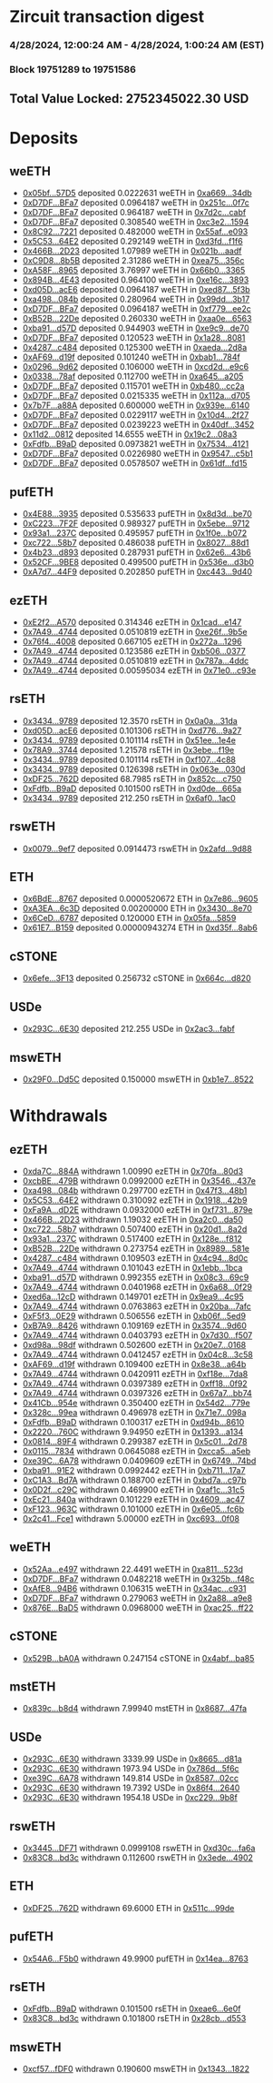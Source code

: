 # Zircuit transaction digest
### 4/28/2024, 12:00:24 AM - 4/28/2024, 1:00:24 AM (EST)
### Block 19751289 to 19751586

## Total Value Locked: 2752345022.30 USD

# Deposits
## weETH
- [0x05bf...57D5](https://etherscan.io/address/0x05bf10C3235d52A0C095693eC102964ae78057D5) deposited 0.0222631 weETH in [0xa669...34db](https://etherscan.io/tx/0x05bf10C3235d52A0C095693eC102964ae78057D5)
- [0xD7DF...BFa7](https://etherscan.io/address/0xD7DF7E085214743530afF339aFC420c7c720BFa7) deposited 0.0964187 weETH in [0x251c...0f7c](https://etherscan.io/tx/0xD7DF7E085214743530afF339aFC420c7c720BFa7)
- [0xD7DF...BFa7](https://etherscan.io/address/0xD7DF7E085214743530afF339aFC420c7c720BFa7) deposited 0.964187 weETH in [0x7d2c...cabf](https://etherscan.io/tx/0xD7DF7E085214743530afF339aFC420c7c720BFa7)
- [0xD7DF...BFa7](https://etherscan.io/address/0xD7DF7E085214743530afF339aFC420c7c720BFa7) deposited 0.308540 weETH in [0xc3e2...1594](https://etherscan.io/tx/0xD7DF7E085214743530afF339aFC420c7c720BFa7)
- [0x8C92...7221](https://etherscan.io/address/0x8C9213B5c130A38f04deF13BD48baB4cdC457221) deposited 0.482000 weETH in [0x55af...e093](https://etherscan.io/tx/0x8C9213B5c130A38f04deF13BD48baB4cdC457221)
- [0x5C53...64E2](https://etherscan.io/address/0x5C5353A3A47577a92596fD917cba5C1A66d764E2) deposited 0.292149 weETH in [0xd3fd...f1f6](https://etherscan.io/tx/0x5C5353A3A47577a92596fD917cba5C1A66d764E2)
- [0x466B...2D23](https://etherscan.io/address/0x466BbAd82E97bD6BBa781B1B8D172D16E1C52D23) deposited 1.07989 weETH in [0x021b...aadf](https://etherscan.io/tx/0x466BbAd82E97bD6BBa781B1B8D172D16E1C52D23)
- [0xC9D8...8b5B](https://etherscan.io/address/0xC9D897985BDd29aC562536C6686B897099288b5B) deposited 2.31286 weETH in [0xea75...356c](https://etherscan.io/tx/0xC9D897985BDd29aC562536C6686B897099288b5B)
- [0xA58F...8965](https://etherscan.io/address/0xA58F0B4D2Ee2cE44Dc71C35A7E4B57816F9C8965) deposited 3.76997 weETH in [0x66b0...3365](https://etherscan.io/tx/0xA58F0B4D2Ee2cE44Dc71C35A7E4B57816F9C8965)
- [0x894B...4E43](https://etherscan.io/address/0x894B10277D5E028110120fAEDD64bDA81Dbb4E43) deposited 0.964100 weETH in [0xe16c...3893](https://etherscan.io/tx/0x894B10277D5E028110120fAEDD64bDA81Dbb4E43)
- [0xd05D...acE6](https://etherscan.io/address/0xd05DeD06721dF8711f21321B89324bbf6f03acE6) deposited 0.0964187 weETH in [0xed87...5f3b](https://etherscan.io/tx/0xd05DeD06721dF8711f21321B89324bbf6f03acE6)
- [0xa498...084b](https://etherscan.io/address/0xa4986dB7cC3CA37279323E2eE90f5a74B412084b) deposited 0.280964 weETH in [0x99dd...3b17](https://etherscan.io/tx/0xa4986dB7cC3CA37279323E2eE90f5a74B412084b)
- [0xD7DF...BFa7](https://etherscan.io/address/0xD7DF7E085214743530afF339aFC420c7c720BFa7) deposited 0.0964187 weETH in [0xf779...ee2c](https://etherscan.io/tx/0xD7DF7E085214743530afF339aFC420c7c720BFa7)
- [0xB52B...22De](https://etherscan.io/address/0xB52B605c969A1Da35bD617f3c324F8451B8e22De) deposited 0.260330 weETH in [0xaa0e...6563](https://etherscan.io/tx/0xB52B605c969A1Da35bD617f3c324F8451B8e22De)
- [0xba91...d57D](https://etherscan.io/address/0xba916f19fc366eE81E09C64685628be0C5d4d57D) deposited 0.944903 weETH in [0xe9c9...de70](https://etherscan.io/tx/0xba916f19fc366eE81E09C64685628be0C5d4d57D)
- [0xD7DF...BFa7](https://etherscan.io/address/0xD7DF7E085214743530afF339aFC420c7c720BFa7) deposited 0.120523 weETH in [0x1a28...8081](https://etherscan.io/tx/0xD7DF7E085214743530afF339aFC420c7c720BFa7)
- [0x4287...c484](https://etherscan.io/address/0x4287d9B993858E72b2494fc7dA5c11d2b98ec484) deposited 0.125300 weETH in [0xaeda...2d8a](https://etherscan.io/tx/0x4287d9B993858E72b2494fc7dA5c11d2b98ec484)
- [0xAF69...d19f](https://etherscan.io/address/0xAF694d15d57206CE52894E8E95294747145cd19f) deposited 0.101240 weETH in [0xbab1...784f](https://etherscan.io/tx/0xAF694d15d57206CE52894E8E95294747145cd19f)
- [0x0296...9d62](https://etherscan.io/address/0x0296CD430220B8cB54472C48e08F203316c49d62) deposited 0.106000 weETH in [0xcd2d...e9c6](https://etherscan.io/tx/0x0296CD430220B8cB54472C48e08F203316c49d62)
- [0x0338...78af](https://etherscan.io/address/0x0338b5A5f2055b4A35696012D49d22Fdd6DE78af) deposited 0.112700 weETH in [0xa645...a205](https://etherscan.io/tx/0x0338b5A5f2055b4A35696012D49d22Fdd6DE78af)
- [0xD7DF...BFa7](https://etherscan.io/address/0xD7DF7E085214743530afF339aFC420c7c720BFa7) deposited 0.115701 weETH in [0xb480...cc2a](https://etherscan.io/tx/0xD7DF7E085214743530afF339aFC420c7c720BFa7)
- [0xD7DF...BFa7](https://etherscan.io/address/0xD7DF7E085214743530afF339aFC420c7c720BFa7) deposited 0.0215335 weETH in [0x112a...d705](https://etherscan.io/tx/0xD7DF7E085214743530afF339aFC420c7c720BFa7)
- [0x7b7F...a88A](https://etherscan.io/address/0x7b7F8eB0e66AC6738dCbb4DC4eC6627c4D6da88A) deposited 0.600000 weETH in [0x939e...6140](https://etherscan.io/tx/0x7b7F8eB0e66AC6738dCbb4DC4eC6627c4D6da88A)
- [0xD7DF...BFa7](https://etherscan.io/address/0xD7DF7E085214743530afF339aFC420c7c720BFa7) deposited 0.0229117 weETH in [0x10d4...2f27](https://etherscan.io/tx/0xD7DF7E085214743530afF339aFC420c7c720BFa7)
- [0xD7DF...BFa7](https://etherscan.io/address/0xD7DF7E085214743530afF339aFC420c7c720BFa7) deposited 0.0239223 weETH in [0x40df...3452](https://etherscan.io/tx/0xD7DF7E085214743530afF339aFC420c7c720BFa7)
- [0x11d2...0812](https://etherscan.io/address/0x11d2168F37409b96453E4DE1E0e39B1D5BBe0812) deposited 14.6555 weETH in [0x19c2...08a3](https://etherscan.io/tx/0x11d2168F37409b96453E4DE1E0e39B1D5BBe0812)
- [0xFdfb...B9aD](https://etherscan.io/address/0xFdfbB2558612C64C976aAE82B81fC51bfA09B9aD) deposited 0.0973821 weETH in [0x7534...4121](https://etherscan.io/tx/0xFdfbB2558612C64C976aAE82B81fC51bfA09B9aD)
- [0xD7DF...BFa7](https://etherscan.io/address/0xD7DF7E085214743530afF339aFC420c7c720BFa7) deposited 0.0226980 weETH in [0x9547...c5b1](https://etherscan.io/tx/0xD7DF7E085214743530afF339aFC420c7c720BFa7)
- [0xD7DF...BFa7](https://etherscan.io/address/0xD7DF7E085214743530afF339aFC420c7c720BFa7) deposited 0.0578507 weETH in [0x61df...fd15](https://etherscan.io/tx/0xD7DF7E085214743530afF339aFC420c7c720BFa7)
## pufETH
- [0x4E88...3935](https://etherscan.io/address/0x4E880366e2d1fB38FD964dD9b2e5bAC630063935) deposited 0.535633 pufETH in [0x8d3d...be70](https://etherscan.io/tx/0x4E880366e2d1fB38FD964dD9b2e5bAC630063935)
- [0xC223...7F2F](https://etherscan.io/address/0xC223Fb955302DFDcf7803E6eCFCbD0194DDB7F2F) deposited 0.989327 pufETH in [0x5ebe...9712](https://etherscan.io/tx/0xC223Fb955302DFDcf7803E6eCFCbD0194DDB7F2F)
- [0x93a1...237C](https://etherscan.io/address/0x93a14A378812E3F7DA95403A968B089E2681237C) deposited 0.495957 pufETH in [0x1f0e...b072](https://etherscan.io/tx/0x93a14A378812E3F7DA95403A968B089E2681237C)
- [0xc722...58b7](https://etherscan.io/address/0xc7229BE8d27610315ba8d4794759Af06e3e858b7) deposited 0.486038 pufETH in [0x8027...88d1](https://etherscan.io/tx/0xc7229BE8d27610315ba8d4794759Af06e3e858b7)
- [0x4b23...d893](https://etherscan.io/address/0x4b23C4cBE36BEFEf51aeDcF23e67F0b96190d893) deposited 0.287931 pufETH in [0x62e6...43b6](https://etherscan.io/tx/0x4b23C4cBE36BEFEf51aeDcF23e67F0b96190d893)
- [0x52CF...9BE8](https://etherscan.io/address/0x52CFFe3870A71d98F1544da5E0499455dAD69BE8) deposited 0.499500 pufETH in [0x536e...d3b0](https://etherscan.io/tx/0x52CFFe3870A71d98F1544da5E0499455dAD69BE8)
- [0xA7d7...44F9](https://etherscan.io/address/0xA7d7184435Ae6D5B8D0C523dAD9c84C641fF44F9) deposited 0.202850 pufETH in [0xc443...9d40](https://etherscan.io/tx/0xA7d7184435Ae6D5B8D0C523dAD9c84C641fF44F9)
## ezETH
- [0xE2f2...A570](https://etherscan.io/address/0xE2f2003f0cf8CfC157A9fFb63475398A1E3FA570) deposited 0.314346 ezETH in [0x1cad...e147](https://etherscan.io/tx/0xE2f2003f0cf8CfC157A9fFb63475398A1E3FA570)
- [0x7A49...4744](https://etherscan.io/address/0x7A493Be5c2ce014cD049Bf178a1ac0Db1B434744) deposited 0.0510819 ezETH in [0xe26f...9b5e](https://etherscan.io/tx/0x7A493Be5c2ce014cD049Bf178a1ac0Db1B434744)
- [0x76f4...4008](https://etherscan.io/address/0x76f45fA06bAE725D6760Ad9F8140737c90574008) deposited 0.667105 ezETH in [0x272a...1296](https://etherscan.io/tx/0x76f45fA06bAE725D6760Ad9F8140737c90574008)
- [0x7A49...4744](https://etherscan.io/address/0x7A493Be5c2ce014cD049Bf178a1ac0Db1B434744) deposited 0.123586 ezETH in [0xb506...0377](https://etherscan.io/tx/0x7A493Be5c2ce014cD049Bf178a1ac0Db1B434744)
- [0x7A49...4744](https://etherscan.io/address/0x7A493Be5c2ce014cD049Bf178a1ac0Db1B434744) deposited 0.0510819 ezETH in [0x787a...4ddc](https://etherscan.io/tx/0x7A493Be5c2ce014cD049Bf178a1ac0Db1B434744)
- [0x7A49...4744](https://etherscan.io/address/0x7A493Be5c2ce014cD049Bf178a1ac0Db1B434744) deposited 0.00595034 ezETH in [0x71e0...c93e](https://etherscan.io/tx/0x7A493Be5c2ce014cD049Bf178a1ac0Db1B434744)
## rsETH
- [0x3434...9789](https://etherscan.io/address/0x34349c5569e7B846c3558961552D2202760A9789) deposited 12.3570 rsETH in [0x0a0a...31da](https://etherscan.io/tx/0x34349c5569e7B846c3558961552D2202760A9789)
- [0xd05D...acE6](https://etherscan.io/address/0xd05DeD06721dF8711f21321B89324bbf6f03acE6) deposited 0.101306 rsETH in [0xd776...9a27](https://etherscan.io/tx/0xd05DeD06721dF8711f21321B89324bbf6f03acE6)
- [0x3434...9789](https://etherscan.io/address/0x34349c5569e7B846c3558961552D2202760A9789) deposited 0.101114 rsETH in [0x51ee...1e4e](https://etherscan.io/tx/0x34349c5569e7B846c3558961552D2202760A9789)
- [0x78A9...3744](https://etherscan.io/address/0x78A90951bc30582Fb8f5B1ec218A154634183744) deposited 1.21578 rsETH in [0x3ebe...f19e](https://etherscan.io/tx/0x78A90951bc30582Fb8f5B1ec218A154634183744)
- [0x3434...9789](https://etherscan.io/address/0x34349c5569e7B846c3558961552D2202760A9789) deposited 0.101114 rsETH in [0xf107...4c88](https://etherscan.io/tx/0x34349c5569e7B846c3558961552D2202760A9789)
- [0x3434...9789](https://etherscan.io/address/0x34349c5569e7B846c3558961552D2202760A9789) deposited 0.126398 rsETH in [0x063e...030d](https://etherscan.io/tx/0x34349c5569e7B846c3558961552D2202760A9789)
- [0xDF25...762D](https://etherscan.io/address/0xDF25Bf99ca43df527093588A6FA2AeE7D484762D) deposited 68.7985 rsETH in [0x852c...c750](https://etherscan.io/tx/0xDF25Bf99ca43df527093588A6FA2AeE7D484762D)
- [0xFdfb...B9aD](https://etherscan.io/address/0xFdfbB2558612C64C976aAE82B81fC51bfA09B9aD) deposited 0.101500 rsETH in [0xd0de...665a](https://etherscan.io/tx/0xFdfbB2558612C64C976aAE82B81fC51bfA09B9aD)
- [0x3434...9789](https://etherscan.io/address/0x34349c5569e7B846c3558961552D2202760A9789) deposited 212.250 rsETH in [0x6af0...1ac0](https://etherscan.io/tx/0x34349c5569e7B846c3558961552D2202760A9789)
## rswETH
- [0x0079...9ef7](https://etherscan.io/address/0x007901b5B1729B2fB0fAe073C633cCe17c509ef7) deposited 0.0914473 rswETH in [0x2afd...9d88](https://etherscan.io/tx/0x007901b5B1729B2fB0fAe073C633cCe17c509ef7)
## ETH
- [0x6BdE...8767](https://etherscan.io/address/0x6BdEa70662d005C324f88e5f0c3b17AAe62a8767) deposited 0.0000520672 ETH in [0x7e86...9605](https://etherscan.io/tx/0x6BdEa70662d005C324f88e5f0c3b17AAe62a8767)
- [0xA3EA...6c3D](https://etherscan.io/address/0xA3EAd7B773C3FCF8538eb84bF6A6167dd71b6c3D) deposited 0.00200000 ETH in [0x3430...8e70](https://etherscan.io/tx/0xA3EAd7B773C3FCF8538eb84bF6A6167dd71b6c3D)
- [0x6CeD...6787](https://etherscan.io/address/0x6CeD2B5e3BF3B05C2D004308d90d3Cb7C3ba6787) deposited 0.120000 ETH in [0x05fa...5859](https://etherscan.io/tx/0x6CeD2B5e3BF3B05C2D004308d90d3Cb7C3ba6787)
- [0x61E7...B159](https://etherscan.io/address/0x61E76DB258905B18c3270ab349568483f521B159) deposited 0.00000943274 ETH in [0xd35f...8ab6](https://etherscan.io/tx/0x61E76DB258905B18c3270ab349568483f521B159)
## cSTONE
- [0x6efe...3F13](https://etherscan.io/address/0x6efeF23d9E8e4fBdE7ed89b3494B61A1A0B23F13) deposited 0.256732 cSTONE in [0x664c...d820](https://etherscan.io/tx/0x6efeF23d9E8e4fBdE7ed89b3494B61A1A0B23F13)
## USDe
- [0x293C...6E30](https://etherscan.io/address/0x293C6937D8D82e05B01335F7B33FBA0c8e256E30) deposited 212.255 USDe in [0x2ac3...fabf](https://etherscan.io/tx/0x293C6937D8D82e05B01335F7B33FBA0c8e256E30)
## mswETH
- [0x29F0...Dd5C](https://etherscan.io/address/0x29F0bb5E866aE644920F753fd13176102C15Dd5C) deposited 0.150000 mswETH in [0xb1e7...8522](https://etherscan.io/tx/0x29F0bb5E866aE644920F753fd13176102C15Dd5C)
# Withdrawals
## ezETH
- [0xda7C...884A](https://etherscan.io/address/0xda7C40aa45DCBf21Be8327161c1b30d96436884A) withdrawn 1.00990 ezETH in [0x70fa...80d3](https://etherscan.io/tx/0xda7C40aa45DCBf21Be8327161c1b30d96436884A)
- [0xcbBE...479B](https://etherscan.io/address/0xcbBE0720488b79aCEB4C9De059C10aDBc487479B) withdrawn 0.0992000 ezETH in [0x3546...437e](https://etherscan.io/tx/0xcbBE0720488b79aCEB4C9De059C10aDBc487479B)
- [0xa498...084b](https://etherscan.io/address/0xa4986dB7cC3CA37279323E2eE90f5a74B412084b) withdrawn 0.297700 ezETH in [0x47f3...48b1](https://etherscan.io/tx/0xa4986dB7cC3CA37279323E2eE90f5a74B412084b)
- [0x5C53...64E2](https://etherscan.io/address/0x5C5353A3A47577a92596fD917cba5C1A66d764E2) withdrawn 0.310092 ezETH in [0x1918...42b9](https://etherscan.io/tx/0x5C5353A3A47577a92596fD917cba5C1A66d764E2)
- [0xFa9A...dD2E](https://etherscan.io/address/0xFa9A5843538c3510819e5046669f53d44BF9dD2E) withdrawn 0.0932000 ezETH in [0xf731...879e](https://etherscan.io/tx/0xFa9A5843538c3510819e5046669f53d44BF9dD2E)
- [0x466B...2D23](https://etherscan.io/address/0x466BbAd82E97bD6BBa781B1B8D172D16E1C52D23) withdrawn 1.19032 ezETH in [0xa2c0...da50](https://etherscan.io/tx/0x466BbAd82E97bD6BBa781B1B8D172D16E1C52D23)
- [0xc722...58b7](https://etherscan.io/address/0xc7229BE8d27610315ba8d4794759Af06e3e858b7) withdrawn 0.507400 ezETH in [0x20d1...8a2d](https://etherscan.io/tx/0xc7229BE8d27610315ba8d4794759Af06e3e858b7)
- [0x93a1...237C](https://etherscan.io/address/0x93a14A378812E3F7DA95403A968B089E2681237C) withdrawn 0.517400 ezETH in [0x128e...f812](https://etherscan.io/tx/0x93a14A378812E3F7DA95403A968B089E2681237C)
- [0xB52B...22De](https://etherscan.io/address/0xB52B605c969A1Da35bD617f3c324F8451B8e22De) withdrawn 0.273754 ezETH in [0x8989...581e](https://etherscan.io/tx/0xB52B605c969A1Da35bD617f3c324F8451B8e22De)
- [0x4287...c484](https://etherscan.io/address/0x4287d9B993858E72b2494fc7dA5c11d2b98ec484) withdrawn 0.109503 ezETH in [0x4c94...8d0c](https://etherscan.io/tx/0x4287d9B993858E72b2494fc7dA5c11d2b98ec484)
- [0x7A49...4744](https://etherscan.io/address/0x7A493Be5c2ce014cD049Bf178a1ac0Db1B434744) withdrawn 0.101043 ezETH in [0x1ebb...1bca](https://etherscan.io/tx/0x7A493Be5c2ce014cD049Bf178a1ac0Db1B434744)
- [0xba91...d57D](https://etherscan.io/address/0xba916f19fc366eE81E09C64685628be0C5d4d57D) withdrawn 0.992355 ezETH in [0x08c3...69c9](https://etherscan.io/tx/0xba916f19fc366eE81E09C64685628be0C5d4d57D)
- [0x7A49...4744](https://etherscan.io/address/0x7A493Be5c2ce014cD049Bf178a1ac0Db1B434744) withdrawn 0.0401968 ezETH in [0x6a68...0f29](https://etherscan.io/tx/0x7A493Be5c2ce014cD049Bf178a1ac0Db1B434744)
- [0xed6a...12cD](https://etherscan.io/address/0xed6a6De0B7300d2475EB9C7B847Fd3Bd0Fa712cD) withdrawn 0.149701 ezETH in [0x9ea9...4c95](https://etherscan.io/tx/0xed6a6De0B7300d2475EB9C7B847Fd3Bd0Fa712cD)
- [0x7A49...4744](https://etherscan.io/address/0x7A493Be5c2ce014cD049Bf178a1ac0Db1B434744) withdrawn 0.0763863 ezETH in [0x20ba...7afc](https://etherscan.io/tx/0x7A493Be5c2ce014cD049Bf178a1ac0Db1B434744)
- [0xF5f3...0E29](https://etherscan.io/address/0xF5f33cfA9D0530a16A0227D469fd77dCfC250E29) withdrawn 0.506556 ezETH in [0xb06f...5ed9](https://etherscan.io/tx/0xF5f33cfA9D0530a16A0227D469fd77dCfC250E29)
- [0xB7A9...8426](https://etherscan.io/address/0xB7A97dbAD276AD90c927da38d398E966936a8426) withdrawn 0.109169 ezETH in [0x3574...9d60](https://etherscan.io/tx/0xB7A97dbAD276AD90c927da38d398E966936a8426)
- [0x7A49...4744](https://etherscan.io/address/0x7A493Be5c2ce014cD049Bf178a1ac0Db1B434744) withdrawn 0.0403793 ezETH in [0x7d30...f507](https://etherscan.io/tx/0x7A493Be5c2ce014cD049Bf178a1ac0Db1B434744)
- [0xd98a...98df](https://etherscan.io/address/0xd98aD1Fd4aa0E1c876d91968D1385aa9E1Aa98df) withdrawn 0.502600 ezETH in [0x20e7...0168](https://etherscan.io/tx/0xd98aD1Fd4aa0E1c876d91968D1385aa9E1Aa98df)
- [0x7A49...4744](https://etherscan.io/address/0x7A493Be5c2ce014cD049Bf178a1ac0Db1B434744) withdrawn 0.0412457 ezETH in [0x04c8...3c58](https://etherscan.io/tx/0x7A493Be5c2ce014cD049Bf178a1ac0Db1B434744)
- [0xAF69...d19f](https://etherscan.io/address/0xAF694d15d57206CE52894E8E95294747145cd19f) withdrawn 0.109400 ezETH in [0x8e38...a64b](https://etherscan.io/tx/0xAF694d15d57206CE52894E8E95294747145cd19f)
- [0x7A49...4744](https://etherscan.io/address/0x7A493Be5c2ce014cD049Bf178a1ac0Db1B434744) withdrawn 0.0420911 ezETH in [0xf18e...7da8](https://etherscan.io/tx/0x7A493Be5c2ce014cD049Bf178a1ac0Db1B434744)
- [0x7A49...4744](https://etherscan.io/address/0x7A493Be5c2ce014cD049Bf178a1ac0Db1B434744) withdrawn 0.0397389 ezETH in [0xff18...0f92](https://etherscan.io/tx/0x7A493Be5c2ce014cD049Bf178a1ac0Db1B434744)
- [0x7A49...4744](https://etherscan.io/address/0x7A493Be5c2ce014cD049Bf178a1ac0Db1B434744) withdrawn 0.0397326 ezETH in [0x67a7...bb74](https://etherscan.io/tx/0x7A493Be5c2ce014cD049Bf178a1ac0Db1B434744)
- [0x41Cb...954e](https://etherscan.io/address/0x41Cb24931811DE8a25068441E1607F9a5d64954e) withdrawn 0.350400 ezETH in [0x54d2...779e](https://etherscan.io/tx/0x41Cb24931811DE8a25068441E1607F9a5d64954e)
- [0x328c...99ea](https://etherscan.io/address/0x328ca8f95Cd62a07E10343c2Ea41268A5D1c99ea) withdrawn 0.496978 ezETH in [0x71e7...098a](https://etherscan.io/tx/0x328ca8f95Cd62a07E10343c2Ea41268A5D1c99ea)
- [0xFdfb...B9aD](https://etherscan.io/address/0xFdfbB2558612C64C976aAE82B81fC51bfA09B9aD) withdrawn 0.100317 ezETH in [0xd94b...8610](https://etherscan.io/tx/0xFdfbB2558612C64C976aAE82B81fC51bfA09B9aD)
- [0x2220...760C](https://etherscan.io/address/0x22203C21e282105d847a788FD7B7bBAF125c760C) withdrawn 9.94950 ezETH in [0x1393...a134](https://etherscan.io/tx/0x22203C21e282105d847a788FD7B7bBAF125c760C)
- [0x0814...89F4](https://etherscan.io/address/0x0814740B462F06F9744C12c866c20a991f7E89F4) withdrawn 0.299387 ezETH in [0x5c01...2d78](https://etherscan.io/tx/0x0814740B462F06F9744C12c866c20a991f7E89F4)
- [0x0115...7834](https://etherscan.io/address/0x011548B6D10d0b5D33A795708A3C790891B17834) withdrawn 0.0645088 ezETH in [0xcca5...a5eb](https://etherscan.io/tx/0x011548B6D10d0b5D33A795708A3C790891B17834)
- [0xe39C...6A78](https://etherscan.io/address/0xe39C80a06A42545A35F8B7a1bA50AB8D215C6A78) withdrawn 0.0409609 ezETH in [0x6749...74bd](https://etherscan.io/tx/0xe39C80a06A42545A35F8B7a1bA50AB8D215C6A78)
- [0xba91...91E2](https://etherscan.io/address/0xba9163710b598DE5a29AD360E9c2266e43B591E2) withdrawn 0.0992442 ezETH in [0xb711...17a7](https://etherscan.io/tx/0xba9163710b598DE5a29AD360E9c2266e43B591E2)
- [0xC1A3...Bd7A](https://etherscan.io/address/0xC1A3078e1308ae72c79B472A92b1282Ddef5Bd7A) withdrawn 0.188700 ezETH in [0xbd7a...c97b](https://etherscan.io/tx/0xC1A3078e1308ae72c79B472A92b1282Ddef5Bd7A)
- [0x0D2f...c29C](https://etherscan.io/address/0x0D2f0a14912BcdCE1562bdc44253b28F6cEAc29C) withdrawn 0.469900 ezETH in [0xaf1c...31c5](https://etherscan.io/tx/0x0D2f0a14912BcdCE1562bdc44253b28F6cEAc29C)
- [0xEc21...840a](https://etherscan.io/address/0xEc21E06e70be2a8F6Eb357A8B879ccF676F2840a) withdrawn 0.101229 ezETH in [0x4609...ac47](https://etherscan.io/tx/0xEc21E06e70be2a8F6Eb357A8B879ccF676F2840a)
- [0xF123...963C](https://etherscan.io/address/0xF12367Bc27781eD423a96acA59E3Bfe94EE2963C) withdrawn 0.101000 ezETH in [0x6e05...fc6b](https://etherscan.io/tx/0xF12367Bc27781eD423a96acA59E3Bfe94EE2963C)
- [0x2c41...Fce1](https://etherscan.io/address/0x2c413E33fA8328D5253b6cB9E6379B19762EFce1) withdrawn 5.00000 ezETH in [0xc693...0f08](https://etherscan.io/tx/0x2c413E33fA8328D5253b6cB9E6379B19762EFce1)
## weETH
- [0x52Aa...e497](https://etherscan.io/address/0x52Aa899454998Be5b000Ad077a46Bbe360F4e497) withdrawn 22.4491 weETH in [0xa811...523d](https://etherscan.io/tx/0x52Aa899454998Be5b000Ad077a46Bbe360F4e497)
- [0xD7DF...BFa7](https://etherscan.io/address/0xD7DF7E085214743530afF339aFC420c7c720BFa7) withdrawn 0.0482218 weETH in [0x325b...f48c](https://etherscan.io/tx/0xD7DF7E085214743530afF339aFC420c7c720BFa7)
- [0xAfE8...94B6](https://etherscan.io/address/0xAfE857606b5Df7485d1996843a9f7b3d516994B6) withdrawn 0.106315 weETH in [0x34ac...c931](https://etherscan.io/tx/0xAfE857606b5Df7485d1996843a9f7b3d516994B6)
- [0xD7DF...BFa7](https://etherscan.io/address/0xD7DF7E085214743530afF339aFC420c7c720BFa7) withdrawn 0.279063 weETH in [0x2a88...a9e8](https://etherscan.io/tx/0xD7DF7E085214743530afF339aFC420c7c720BFa7)
- [0x876E...BaD5](https://etherscan.io/address/0x876EF6B0Bb42C9f28e71B0B2bA4E291EB9CcBaD5) withdrawn 0.0968000 weETH in [0xac25...ff22](https://etherscan.io/tx/0x876EF6B0Bb42C9f28e71B0B2bA4E291EB9CcBaD5)
## cSTONE
- [0x529B...bA0A](https://etherscan.io/address/0x529B8354310Ac83B1f94f4D00A85a892ec25bA0A) withdrawn 0.247154 cSTONE in [0x4abf...ba85](https://etherscan.io/tx/0x529B8354310Ac83B1f94f4D00A85a892ec25bA0A)
## mstETH
- [0x839c...b8d4](https://etherscan.io/address/0x839c92fC98A8EeAB03047Cf851b98822fA58b8d4) withdrawn 7.99940 mstETH in [0x8687...47fa](https://etherscan.io/tx/0x839c92fC98A8EeAB03047Cf851b98822fA58b8d4)
## USDe
- [0x293C...6E30](https://etherscan.io/address/0x293C6937D8D82e05B01335F7B33FBA0c8e256E30) withdrawn 3339.99 USDe in [0x8665...d81a](https://etherscan.io/tx/0x293C6937D8D82e05B01335F7B33FBA0c8e256E30)
- [0x293C...6E30](https://etherscan.io/address/0x293C6937D8D82e05B01335F7B33FBA0c8e256E30) withdrawn 1973.94 USDe in [0x786d...5f6c](https://etherscan.io/tx/0x293C6937D8D82e05B01335F7B33FBA0c8e256E30)
- [0xe39C...6A78](https://etherscan.io/address/0xe39C80a06A42545A35F8B7a1bA50AB8D215C6A78) withdrawn 149.814 USDe in [0x8587...02cc](https://etherscan.io/tx/0xe39C80a06A42545A35F8B7a1bA50AB8D215C6A78)
- [0x293C...6E30](https://etherscan.io/address/0x293C6937D8D82e05B01335F7B33FBA0c8e256E30) withdrawn 19.7392 USDe in [0x86f4...2640](https://etherscan.io/tx/0x293C6937D8D82e05B01335F7B33FBA0c8e256E30)
- [0x293C...6E30](https://etherscan.io/address/0x293C6937D8D82e05B01335F7B33FBA0c8e256E30) withdrawn 1954.18 USDe in [0xc229...9b8f](https://etherscan.io/tx/0x293C6937D8D82e05B01335F7B33FBA0c8e256E30)
## rswETH
- [0x3445...DF71](https://etherscan.io/address/0x3445a4f377Ff5Be3D22F990490236BA20fbFDF71) withdrawn 0.0999108 rswETH in [0xd30c...fa6a](https://etherscan.io/tx/0x3445a4f377Ff5Be3D22F990490236BA20fbFDF71)
- [0x83C8...bd3c](https://etherscan.io/address/0x83C8dD8105F2b39F897cCc9581a2e7476865bd3c) withdrawn 0.112600 rswETH in [0x3ede...4902](https://etherscan.io/tx/0x83C8dD8105F2b39F897cCc9581a2e7476865bd3c)
## ETH
- [0xDF25...762D](https://etherscan.io/address/0xDF25Bf99ca43df527093588A6FA2AeE7D484762D) withdrawn 69.6000 ETH in [0x511c...99de](https://etherscan.io/tx/0xDF25Bf99ca43df527093588A6FA2AeE7D484762D)
## pufETH
- [0x54A6...F5b0](https://etherscan.io/address/0x54A6EC2C431596254F3dF43F3EFa12b7b4d4F5b0) withdrawn 49.9900 pufETH in [0x14ea...8763](https://etherscan.io/tx/0x54A6EC2C431596254F3dF43F3EFa12b7b4d4F5b0)
## rsETH
- [0xFdfb...B9aD](https://etherscan.io/address/0xFdfbB2558612C64C976aAE82B81fC51bfA09B9aD) withdrawn 0.101500 rsETH in [0xeae6...6e0f](https://etherscan.io/tx/0xFdfbB2558612C64C976aAE82B81fC51bfA09B9aD)
- [0x83C8...bd3c](https://etherscan.io/address/0x83C8dD8105F2b39F897cCc9581a2e7476865bd3c) withdrawn 0.101800 rsETH in [0x28cb...d553](https://etherscan.io/tx/0x83C8dD8105F2b39F897cCc9581a2e7476865bd3c)
## mswETH
- [0xcf57...fDF0](https://etherscan.io/address/0xcf57FFA58a0212A691755F7f35D91CE2914FfDF0) withdrawn 0.190600 mswETH in [0x1343...1822](https://etherscan.io/tx/0xcf57FFA58a0212A691755F7f35D91CE2914FfDF0)
